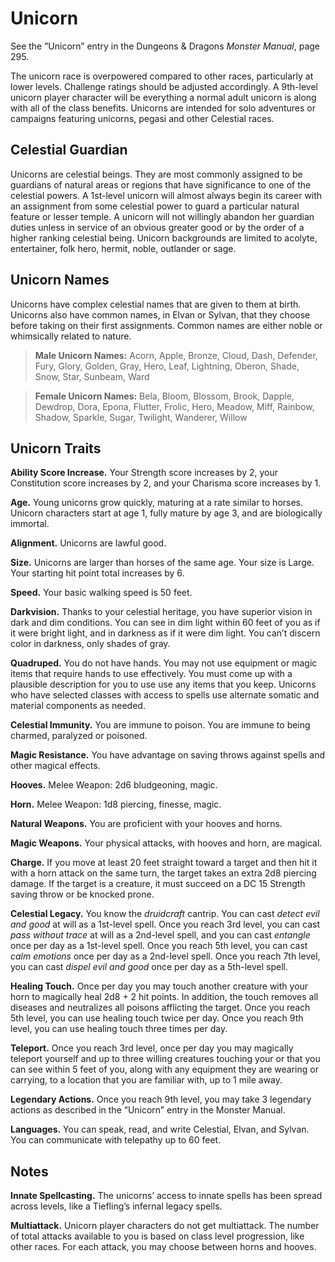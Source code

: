 # Unicorn

See the ”Unicorn” entry in the Dungeons & Dragons *Monster Manual*, page 295.

The unicorn race is overpowered compared to other races, particularly at lower levels. Challenge ratings should be adjusted accordingly. A 9th-level unicorn player character will be everything a normal adult unicorn is along with all of the class benefits.  Unicorns are intended for solo adventures or campaigns featuring unicorns, pegasi and other Celestial races. 

## Celestial Guardian

Unicorns are celestial beings. They are most commonly assigned to be guardians of natural areas or regions that have significance to one of the celestial powers. A 1st-level unicorn will almost always begin its career with an assignment from some celestial power to guard a particular natural feature or lesser temple. A unicorn will not willingly abandon her guardian duties unless in service of an obvious greater good or by the order of a higher ranking celestial being. Unicorn backgrounds are limited to acolyte, entertainer, folk hero, hermit, noble, outlander or sage.

## Unicorn Names

Unicorns have complex celestial names that are given to them at birth. Unicorns also have common names, in Elvan or Sylvan, that they choose before taking on their first assignments. Common names are either noble or whimsically related to nature.

> **Male Unicorn Names:**
> Acorn, Apple, Bronze, Cloud, Dash, Defender, Fury, Glory, Golden, Gray,
> Hero, Leaf, Lightning, Oberon, Shade, Snow, Star, Sunbeam, Ward

> **Female Unicorn Names:**
> Bela, Bloom, Blossom, Brook, Dapple, Dewdrop, Dora, Epona, Flutter, Frolic,
> Hero, Meadow, Miff, Rainbow, Shadow, Sparkle, Sugar, Twilight, Wanderer, Willow

## Unicorn Traits

**Ability Score Increase.** Your Strength score increases by 2, your Constitution score increases by 2, and your Charisma score increases by 1.
    
**Age.** Young unicorns grow quickly, maturing at a rate similar to horses. Unicorn characters start at age 1, fully mature by age 3, and are biologically immortal.

**Alignment.** Unicorns are lawful good.

**Size.** Unicorns are larger than horses of the same age. Your size is Large. Your starting hit point total increases by 6.
    
**Speed.** Your basic walking speed is 50 feet.

**Darkvision.** Thanks to your celestial heritage, you have superior vision in dark and dim conditions. You can see in dim light within 60 feet of you as if it were bright light, and in darkness as if it were dim light. You can’t discern color in darkness, only shades of gray.

**Quadruped.** You do not have hands. You may not use equipment or magic items that require hands to use effectively. You must come up with a plausible description for you to use use any items that you keep. Unicorns who have selected classes with access to spells use alternate somatic and material components as needed.

**Celestial Immunity.** You are immune to poison. You are immune to being charmed, paralyzed or poisoned.

**Magic Resistance.** You have advantage on saving throws against spells and other magical effects.

**Hooves.** Melee Weapon: 2d6 bludgeoning, magic.

**Horn.** Melee Weapon: 1d8 piercing, finesse, magic.

**Natural Weapons.** You are proficient with your hooves and horns.

**Magic Weapons.** Your physical attacks, with hooves and horn, are magical.
    
**Charge.** If you move at least 20 feet straight toward a target and then hit it with a horn attack on the same turn, the target takes an extra 2d8 piercing damage. If the target is a creature, it must succeed on a DC 15 Strength saving throw or be knocked prone.

**Celestial Legacy.** You know the *druidcraft* cantrip. You can cast *detect evil and good* at will as a 1st-level spell. Once you reach 3rd level, you can cast *pass without trace* at will as a 2nd-level spell, and you can cast *entangle* once per day as a 1st-level spell. Once you reach 5th level, you can cast *calm emotions* once per day as a 2nd-level spell. Once you reach 7th level, you can cast *dispel evil and good* once per day as a 5th-level spell.

**Healing Touch.** Once per day you may touch another creature with your horn to magically heal 2d8 + 2 hit points. In addition, the touch removes all diseases and neutralizes all poisons afflicting the target. Once you reach 5th level, you can use healing touch twice per day. Once you reach 9th level, you can use healing touch three times per day.

**Teleport.** Once you reach 3rd level, once per day you may magically teleport yourself and up to three willing creatures touching your or that you can see within 5 feet of you, along with any equipment they are wearing or carrying, to a location that you are familiar with, up to 1 mile away.

**Legendary Actions.** Once you reach 9th level, you may take 3 legendary actions as described in the “Unicorn” entry in the Monster Manual.

**Languages.** You can speak, read, and write Celestial, Elvan, and Sylvan. You can communicate with telepathy up to 60 feet.

## Notes

**Innate Spellcasting.** The unicorns’ access to innate spells has been spread across levels, like a Tiefling’s infernal legacy spells.

**Multiattack.** Unicorn player characters do not get multiattack. The number of total attacks available to you is based on class level progression, like other races. For each attack, you may choose between horns and hooves.